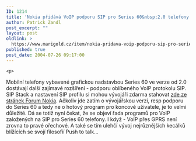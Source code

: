 ```yaml
---
ID: 1214
title: 'Nokia přidává VoIP podporu SIP pro Series 60&nbsp;2.0 telefony'
author: Patrick Zandl
post_excerpt: ""
layout: post
oldlink: >
  https://www.marigold.cz/item/nokia-pridava-voip-podporu-sip-pro-series-60-2-0-telefony
published: true
post_date: 2004-07-26 09:17:00
---
```

	<p>
Mobilní telefony vybavené grafickou nadstavbou Series 60 ve verze od 2.0 dostávají další zajímavé rozšíření - podporu oblíbeného VoIP protokolu SIP. SIP Stack a nastavení SIP profilu si mohou vývojáři zdarma stahovat <a href="http://www.forum.nokia.com/main/0,6566,034-561,00.html">zde ze stránek Forum Nokia</a>. Ačkoliv jde zatím o vývojářskou verzi, resp podporu do Series 60 a tedy ne o hotový program pro koncové uživatele, je to velmi důležité. Dá se totiž nyní čekat, že se objeví řada programů pro VoIP založených na SIP pro Series 60 telefony. I když - VoIP přes GPRS není zrovna to pravé ořechové. A také se tím ulehčí vývoj nejrůznějších kecálků blížících se svojí filosofií Push to talk...
</p>
